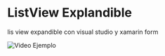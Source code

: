 # ListView Explandible
lis view expandible con visual studio y xamarin form

![Video Ejemplo](https://www.youtube.com/watch?v=GG10QPrRC3w)
